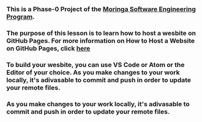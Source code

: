 ### This is a Phase-0 Project of the <a href="https://moringaschool.com/courses/software-engineering-course-online/">Moringa Software Engineering Program</a>.

### The purpose of this lesson is to learn how to host a wesbite on GitHub Pages. For more information on How to Host a Website on GitHub Pages, click <a href="https://pages.github.com/">here</a>

### To build your wesbite, you can use VS Code or Atom or the Editor of your choice. As you make changes to your work locally, it's adivasable to commit and push in order to update your remote files.

### As you make changes to your work locally, it's adivasable to commit and push in order to update your remote files.
